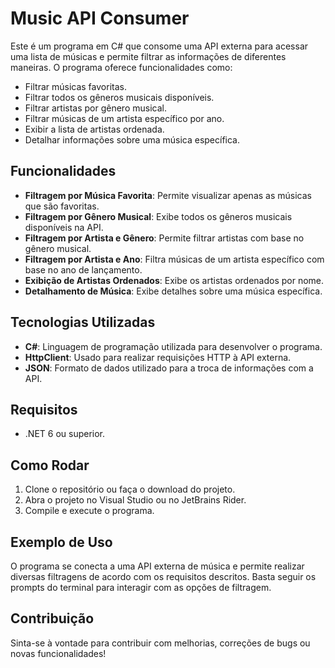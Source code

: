# Music API Consumer

Este é um programa em C# que consome uma API externa para acessar uma lista de músicas e permite filtrar as informações de diferentes maneiras. O programa oferece funcionalidades como:

- Filtrar músicas favoritas.
- Filtrar todos os gêneros musicais disponíveis.
- Filtrar artistas por gênero musical.
- Filtrar músicas de um artista específico por ano.
- Exibir a lista de artistas ordenada.
- Detalhar informações sobre uma música específica.

## Funcionalidades

- **Filtragem por Música Favorita**: Permite visualizar apenas as músicas que são favoritas.
- **Filtragem por Gênero Musical**: Exibe todos os gêneros musicais disponíveis na API.
- **Filtragem por Artista e Gênero**: Permite filtrar artistas com base no gênero musical.
- **Filtragem por Artista e Ano**: Filtra músicas de um artista específico com base no ano de lançamento.
- **Exibição de Artistas Ordenados**: Exibe os artistas ordenados por nome.
- **Detalhamento de Música**: Exibe detalhes sobre uma música específica.

## Tecnologias Utilizadas

- **C#**: Linguagem de programação utilizada para desenvolver o programa.
- **HttpClient**: Usado para realizar requisições HTTP à API externa.
- **JSON**: Formato de dados utilizado para a troca de informações com a API.

## Requisitos

- .NET 6 ou superior.

## Como Rodar

1. Clone o repositório ou faça o download do projeto.
2. Abra o projeto no Visual Studio ou no JetBrains Rider.
3. Compile e execute o programa.

## Exemplo de Uso

O programa se conecta a uma API externa de música e permite realizar diversas filtragens de acordo com os requisitos descritos. Basta seguir os prompts do terminal para interagir com as opções de filtragem.

## Contribuição

Sinta-se à vontade para contribuir com melhorias, correções de bugs ou novas funcionalidades!
